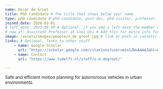 ```yaml
---
name: Oscar de Groot
title: PhD Candidate # The title that shows below your name.
type: phd-candidate # phd-candidate, post-doc, phd-visitor, professor, engineer. These are used for filtering and grouping people.
joined_date: 2020-03-01
# left_date: 2023-09-30 # Optional, if you add a left date the member will be moved to the past members section
# now_at: Assistant Professor at Cool Uni # Add this for extra info for past members
image: /assets/images/people/o_de_groot.jpg # link or path in /assets/...
links: # Optional, links to other stuff
    - name: Google Scholar
      url: "https://scholar.google.com/citations?user=msn1ZWoAAAAJ&hl=en"
    - name: Contact
      url: "https://www.tudelft.nl/staff/o.m.degroot/"
      
---
```


<!-- Here add your interests or small paragraph. Keep it brief -->
Safe and efficient motion planning for autonomous vehicles in urban environments.